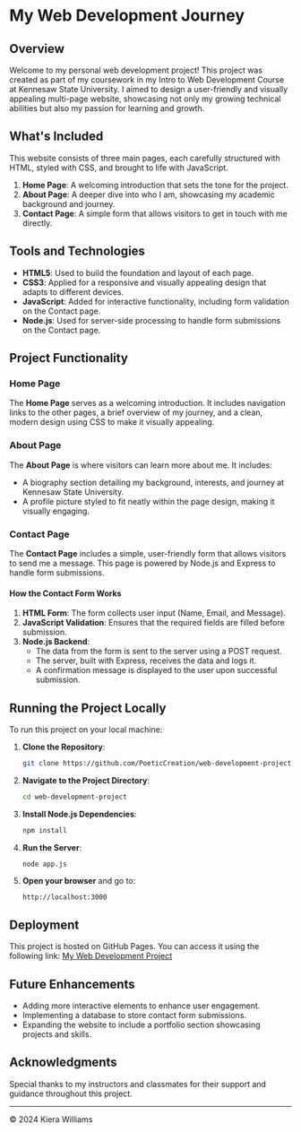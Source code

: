 # My Web Development Journey

## Overview
Welcome to my personal web development project! This project was created as part of my coursework in my Intro to Web Development Course at Kennesaw State University. I aimed to design a user-friendly and visually appealing multi-page website, showcasing not only my growing technical abilities but also my passion for learning and growth.

## What's Included
This website consists of three main pages, each carefully structured with HTML, styled with CSS, and brought to life with JavaScript.

1. **Home Page**: A welcoming introduction that sets the tone for the project.
2. **About Page**: A deeper dive into who I am, showcasing my academic background and journey.
3. **Contact Page**: A simple form that allows visitors to get in touch with me directly.

## Tools and Technologies
- **HTML5**: Used to build the foundation and layout of each page.
- **CSS3**: Applied for a responsive and visually appealing design that adapts to different devices.
- **JavaScript**: Added for interactive functionality, including form validation on the Contact page.
- **Node.js**: Used for server-side processing to handle form submissions on the Contact page.

## Project Functionality

### Home Page
The **Home Page** serves as a welcoming introduction. It includes navigation links to the other pages, a brief overview of my journey, and a clean, modern design using CSS to make it visually appealing.

### About Page
The **About Page** is where visitors can learn more about me. It includes:
- A biography section detailing my background, interests, and journey at Kennesaw State University.
- A profile picture styled to fit neatly within the page design, making it visually engaging.

### Contact Page
The **Contact Page** includes a simple, user-friendly form that allows visitors to send me a message. This page is powered by Node.js and Express to handle form submissions. 

#### How the Contact Form Works
1. **HTML Form**: The form collects user input (Name, Email, and Message).
2. **JavaScript Validation**: Ensures that the required fields are filled before submission.
3. **Node.js Backend**: 
   - The data from the form is sent to the server using a POST request.
   - The server, built with Express, receives the data and logs it.
   - A confirmation message is displayed to the user upon successful submission.

## Running the Project Locally

To run this project on your local machine:

1. **Clone the Repository**:
    ```bash
    git clone https://github.com/PoeticCreation/web-development-project.git
    ```
2. **Navigate to the Project Directory**:
    ```bash
    cd web-development-project
    ```
3. **Install Node.js Dependencies**:
    ```bash
    npm install
    ```
4. **Run the Server**:
    ```bash
    node app.js
    ```
5. **Open your browser** and go to:
    ```
    http://localhost:3000
    ```

## Deployment
This project is hosted on GitHub Pages. You can access it using the following link:
[My Web Development Project](https://poeticcreation.github.io/web-development-project/)

## Future Enhancements
- Adding more interactive elements to enhance user engagement.
- Implementing a database to store contact form submissions.
- Expanding the website to include a portfolio section showcasing projects and skills.

## Acknowledgments
Special thanks to my instructors and classmates for their support and guidance throughout this project.

---

© 2024 Kiera Williams


